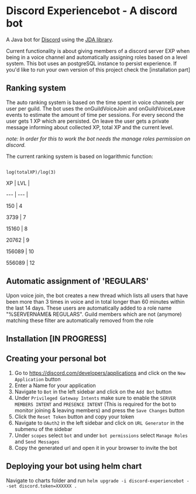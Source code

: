 
# Discord Experiencebot - A discord bot

  

A Java bot for [Discord](https://discordapp.com/) using the [JDA library](https://github.com/DV8FromTheWorld/JDA).

Current functionality is about giving members of a discord server EXP when being in a voice channel and automatically assigning roles based on a level system. This bot uses an postgreSQL instance to persist experience. If you'd like to run your own version of this project check the [installation part]

  
  

## Ranking system

The auto ranking system is based on the time spent in voice channels per user per guild. The bot uses the onGuildVoiceJoin and onGuildVoiceLeave events to estimate the amount of time per sessions. For every second the user gets 1 XP which are persisted. On leave the user gets a private message informing about collected XP, total XP and the current level.

  

*note: In order for this to work the bot needs the manage roles permission on discord.*

  

The current ranking system is based on logarithmic function:

  
  

```

log(totalXP)/log(3)

```

  
  

XP | LVL |

--- | --- |

150 | 4

3739 | 7

15160 | 8

20762 | 9

156089 | 10

556089 | 12

  

## Automatic assignment of 'REGULARS'

Upon voice join, the bot creates a new thread which lists all users that have been more than 3 times in voice and in total longer than 60 minutes within the last 14 days. These users are automatically added to a role name "%SERVERNAME& REGULARS". Guild members which are not (anymore) matching these filter are automatically removed from the role

  

## Installation [IN PROGRESS]

## Creating your personal bot

 1. Go to https://discord.com/developers/applications and click on the `New Application` button
 2. Enter a Name for your application
 3. Navigate to `Bot` in the left sidebar and click on the `Add Bot` button
 4. Under `Privileged Gateway Intents` make sure to enable the `SERVER MEMBERS INTENT`  and `PRESENCE INTENT` (This is required for the bot to monitor joining & leaving members) and press the `Save Changes` button
 5. Click the `Reset Token` button and copy your token
 6. Navigate to  `OAuth2` in the left sidebar and click on `URL Generator` in the submenu of the sidebar
 7. Under `scopes` select `bot` and under `bot permissions` select `Manage Roles` and `Send Messages`
 8. Copy the generated url and open it in your browser to invite the bot

## Deploying your bot using helm chart

Navigate to charts folder and run `helm upgrade -i discord-experiencebot --set discord.token=XXXXXX .`